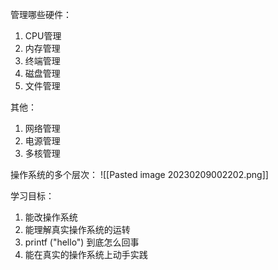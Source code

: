 
管理哪些硬件：

1. CPU管理
2. 内存管理
3. 终端管理
4. 磁盘管理
5. 文件管理

其他：
1. 网络管理
2. 电源管理
3. 多核管理


操作系统的多个层次：
![[Pasted image 20230209002202.png]]


学习目标：
1. 能改操作系统
2. 能理解真实操作系统的运转
3. printf ("hello") 到底怎么回事
4. 能在真实的操作系统上动手实践


